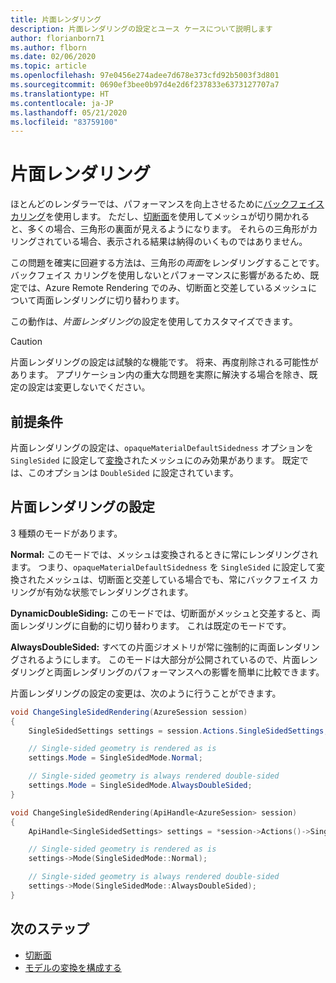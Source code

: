 ```yaml
---
title: 片面レンダリング
description: 片面レンダリングの設定とユース ケースについて説明します
author: florianborn71
ms.author: flborn
ms.date: 02/06/2020
ms.topic: article
ms.openlocfilehash: 97e0456e274adee7d678e373cfd92b5003f3d801
ms.sourcegitcommit: 0690ef3bee0b97d4e2d6f237833e6373127707a7
ms.translationtype: HT
ms.contentlocale: ja-JP
ms.lasthandoff: 05/21/2020
ms.locfileid: "83759100"
---
```

# <a name="single-sided-rendering"></a>片面レンダリング

ほとんどのレンダラーでは、パフォーマンスを向上させるために[バックフェイス カリング](https://en.wikipedia.org/wiki/Back-face_culling)を使用します。 ただし、[切断面](cut-planes.md)を使用してメッシュが切り開かれると、多くの場合、三角形の裏面が見えるようになります。 それらの三角形がカリングされている場合、表示される結果は納得のいくものではありません。

この問題を確実に回避する方法は、三角形の*両面*をレンダリングすることです。 バックフェイス カリングを使用しないとパフォーマンスに影響があるため、既定では、Azure Remote Rendering でのみ、切断面と交差しているメッシュについて両面レンダリングに切り替わります。

この動作は、*片面レンダリング*の設定を使用してカスタマイズできます。

> [!CAUTION]
> 片面レンダリングの設定は試験的な機能です。 将来、再度削除される可能性があります。 アプリケーション内の重大な問題を実際に解決する場合を除き、既定の設定は変更しないでください。

## <a name="prerequisites"></a>前提条件

片面レンダリングの設定は、`opaqueMaterialDefaultSidedness` オプションを `SingleSided` に設定して[変換](../../how-tos/conversion/configure-model-conversion.md)されたメッシュにのみ効果があります。 既定では、このオプションは `DoubleSided` に設定されています。

## <a name="single-sided-rendering-setting"></a>片面レンダリングの設定

3 種類のモードがあります。

**Normal:** このモードでは、メッシュは変換されるときに常にレンダリングされます。 つまり、`opaqueMaterialDefaultSidedness` を `SingleSided` に設定して変換されたメッシュは、切断面と交差している場合でも、常にバックフェイス カリングが有効な状態でレンダリングされます。

**DynamicDoubleSiding:** このモードでは、切断面がメッシュと交差すると、両面レンダリングに自動的に切り替わります。 これは既定のモードです。

**AlwaysDoubleSided:** すべての片面ジオメトリが常に強制的に両面レンダリングされるようにします。 このモードは大部分が公開されているので、片面レンダリングと両面レンダリングのパフォーマンスへの影響を簡単に比較できます。

片面レンダリングの設定の変更は、次のように行うことができます。

```cs
void ChangeSingleSidedRendering(AzureSession session)
{
    SingleSidedSettings settings = session.Actions.SingleSidedSettings;

    // Single-sided geometry is rendered as is
    settings.Mode = SingleSidedMode.Normal;

    // Single-sided geometry is always rendered double-sided
    settings.Mode = SingleSidedMode.AlwaysDoubleSided;
}
```

```cpp
void ChangeSingleSidedRendering(ApiHandle<AzureSession> session)
{
    ApiHandle<SingleSidedSettings> settings = *session->Actions()->SingleSidedSettings();

    // Single-sided geometry is rendered as is
    settings->Mode(SingleSidedMode::Normal);

    // Single-sided geometry is always rendered double-sided
    settings->Mode(SingleSidedMode::AlwaysDoubleSided);
}
```

## <a name="next-steps"></a>次のステップ

* [切断面](cut-planes.md)
* [モデルの変換を構成する](../../how-tos/conversion/configure-model-conversion.md)
